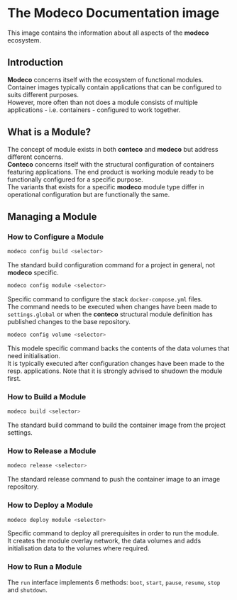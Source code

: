 # The Modeco Documentation image

This image contains the information about all aspects of the __modeco__ ecosystem.  

## Introduction

__Modeco__ concerns itself with the ecosystem of functional modules.  
Container images typically contain applications that can be configured to suits different purposes.  
However, more often than not does a module consists of multiple applications - i.e. containers - configured to work together.   

## What is a Module?

The concept of module exists in both __conteco__ and __modeco__ but address different concerns.  
__Conteco__ concerns itself with the structural configuration of containers featuring applications.
The end product is working module ready to be functionally configured for a specific purpose.  
The variants that exists for a specific __modeco__ module type differ in operational configuration but are functionally the same.



## Managing a Module

### How to Configure a Module

```bash
modeco config build <selector>
```
The standard build configuration command for a project in general, not __modeco__ specific.

```bash
modeco config module <selector>
```
Specific command to configure the stack `docker-compose.yml` files.  
The command needs to be executed when changes have been made to `settings.global` or when the __conteco__ structural module definition has published changes to the base repository.  

```bash
modeco config volume <selector>
```
This modele specific command backs the contents of the data volumes that need initialisation.  
It is typically executed after configuration changes have been made to the resp. applications.
Note that it is strongly advised to shudown the module first.

### How to Build a Module

```bash
modeco build <selector>
```
The standard build command to build the container image from the project settings.

### How to Release a Module

```bash
modeco release <selector>
```
The standard release command to push the container image to an image repository.

### How to Deploy a Module

```bash
modeco deploy module <selector>
```
Specific command to deploy all prerequisites in order to run the module.  
It creates the module overlay network, the data volumes and adds initialisation data to the volumes where required. 

### How to Run a Module

The `run` interface implements 6 methods: `boot`, `start`, `pause`, `resume`, `stop` and `shutdown`.
